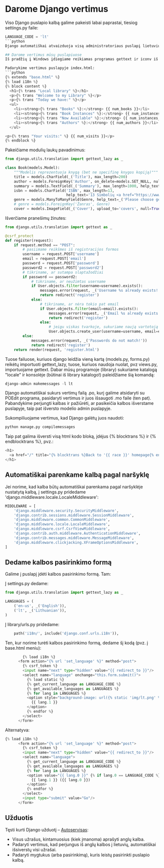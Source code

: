# Darome Django vertimus
Viso Django puslapio kalbą galime pakeisti labai paprastai, tiesiog settings.py faile:
```python
LANGUAGE_CODE = 'lt'
```python
Django automatiškai atvaizduoja visą administratoriaus puslapį lietuvių kalba. Tačiau taip neišverčiami mūsų sukurti laukai ir užrašai. Tai padarysime taip:

## Darome vertimus mūsų puslapiuose
Iš pradžių į Windows įdiegiame reikiamas programas gettext ir iconv iš čia: https://mlocati.github.io/articles/gettext-iconv-windows.html

Padarykime vertimus puslapyje index.html:
```python
{% extends "base.html" %}
{% load i18n %}
{% block content %}
  <h1>{% trans "Local library" %}</h1>
  <p>{% trans "Welcome to my Library" %}</p>
  <p>{% trans "Today we have:" %}</p>
  <ul>
    <li><strong>{% trans "Books" %}:</strong> {{ num_books }}</li>
    <li><strong>{% trans "Book Instances" %}:</strong> {{ num_instances }}</li>
    <li><strong>{% trans "Now Available" %}:</strong> {{ num_instances_available }}</li>
    <li><strong>{% trans "Authors" %}:</strong> {{ num_authors }}</li>
  </ul>

<p>{% trans "Your visits:" %} {{ num_visits }}</p>
{% endblock %}
```
Pakeičiame modulių laukų pavadinimus:
```python
from django.utils.translation import gettext_lazy as _

class Book(models.Model):
    """Modelis reprezentuoja knygą (bet ne specifinę knygos kopiją)"""
    title = models.CharField(_('Title'), max_length=200)
    author = models.ForeignKey('Author', on_delete=models.SET_NULL, null=True, related_name='books')
    summary = models.TextField(_('Summary'), max_length=1000, help_text=_('Shot book summary'))
    isbn = models.CharField('ISBN', max_length=13,
                            help_text='13 Simbolių <a href="https://www.isbn-international.org/content/what-isbn">ISBN kodas</a>')
    genre = models.ManyToManyField(Genre, help_text=_('Please choose genres'))
    # genre = models.ForeignKey('Žanras', Genre)
    cover = models.ImageField(_('Cover'), upload_to='covers', null=True)
```
Išverčiame pranešimų žinutes:
```python
from django.utils.translation import gettext as _

@csrf_protect
def register(request):
    if request.method == "POST":
        # pasiimame reikšmes iš registracijos formos
        username = request.POST['username']
        email = request.POST['email']
        password = request.POST['password']
        password2 = request.POST['password2']
        # tikriname, ar sutampa slaptažodžiai
        if password == password2:
            # tikriname, ar neužimtas username
            if User.objects.filter(username=username).exists():
                messages.error(request, _('Username %s already exists!') % username)
                return redirect('register')
            else:
                # tikriname, ar nėra tokio pat email
                if User.objects.filter(email=email).exists():
                    messages.error(request, _('Email %s already exists!') % email)
                    return redirect('register')
                else:
                    # jeigu viskas tvarkoje, sukuriame naują vartotoją
                    User.objects.create_user(username=username, email=email, password=password)
        else:
            messages.error(request, _('Passwords do not match!'))
            return redirect('register')
    return render(request, 'register.html')
```
Tuose failuose, kuriuos django leidžia vieną kartą (models.py, forms.py) reikėtų importuoti gettext_lazy, tuose, kuriuos naudoja nuolat, pvz views.py, importuojame gettext. Dabar mūsų programoje (library) sukuriame katalogą "locale" ir konsolėje (būtinai iš library katalogo!) paleidžiame šią komandą:
```python
django-admin makemessages -l lt
```
Django automatiškai sukurs vertimų failą .po, kurį galime atsidaryti su POEdit programa, pasidaryti vertimus ir juos išsaugoti .mo faile (ten pat). Pabandykime perjungti kalbas ir pažiūrėti, ar pasikeičia kalbos išverstame puslapyje, taip pat išversto modelio admin puslapyje.

Sukompiliuojame vertimus, kad Django galėtų juos naudoti:
```python
python manage.py compilemessages
```
Taip pat galima išversti visą html kodo bloką, įdėjus {% blocktrans %} ir {% endblocktrans %}, pvz.:
```python
<h1>
  <a href="/" title="{% blocktrans %}Back to '{{ race }}' homepage{% endblocktrans %}">{{ race }}</a>
</h1>
```
## Automatiškai parenkame kalbą pagal naršyklę
Jei norime, kad kalba būtų automatiškai parenkama pagal naršyklėje nustatytą kalbą, į settings.py pridedame 'django.middleware.locale.LocaleMiddleware':
```python
MIDDLEWARE = [
    'django.middleware.security.SecurityMiddleware',
    'django.contrib.sessions.middleware.SessionMiddleware',
    'django.middleware.common.CommonMiddleware',
    'django.middleware.locale.LocaleMiddleware',
    'django.middleware.csrf.CsrfViewMiddleware',
    'django.contrib.auth.middleware.AuthenticationMiddleware',
    'django.contrib.messages.middleware.MessageMiddleware',
    'django.middleware.clickjacking.XFrameOptionsMiddleware',
]
```
## Dedame kalbos pasirinkimo formą
Galime į puslapį įdėti kalbos pasirinkimo formą. Tam:

Į settings.py dedame:
```python
from django.utils.translation import gettext_lazy as _

LANGUAGES = (
    ('en-us', _('English')),
    ('lt', _('Lithuanian')),
)
```
Į library/urls.py pridedame:
```python
    path('i18n/', include('django.conf.urls.i18n')),
```
Ten, kur norime turėti kalbos pasirinkimo formą, dedame šį kodą (pvz. į base.html meniu):
```python
        {% load i18n %}
      <form action="{% url 'set_language' %}" method="post">
        {% csrf_token %}
        <input name="next" type="hidden" value="{{ redirect_to }}"/>
        <select name="language" onchange="this.form.submit()">
          {% load static %}
          {% get_current_language as LANGUAGE_CODE %}
          {% get_available_languages as LANGUAGES %}
          {% for lang in LANGUAGES %}
          <option style="background-image: url({% static 'img/lt.png' %});" value="{{ lang.0 }}" {% if lang.0 == LANGUAGE_CODE %} selected="selected" {% endif %}>
            {{ lang.1 }}
          </option>
          {% endfor %}
        </select>
      </form>
```
Alternatyva:
```python
{% load i18n %}
      <form action="{% url 'set_language' %}" method="post">
        {% csrf_token %}
        <input name="next" type="hidden" value="{{ redirect_to }}"/>
        <select name="language">
          {% get_current_language as LANGUAGE_CODE %}
          {% get_available_languages as LANGUAGES %}
          {% for lang in LANGUAGES %}
          <option value="{{ lang.0 }}" {% if lang.0 == LANGUAGE_CODE %} selected="selected" {% endif %}>
            {{ lang.1 }} ({{ lang.0 }})
          </option>
          {% endfor %}
        </select>
        <input type="submit" value="Go"/>
      </form>
```
## Užduotis
Tęsti kurti Django užduotį – [Autoservisas](https://github.com/StasysC/Python-2lvl/blob/master/Django/Autoservisas.md):

* Visus užrašus, kintamuosius (kiek įmanoma) aprašyti anglų kalba.
* Padaryti vertimus, kad perjungus iš anglų kalbos į lietuvių, automatiškai išsiverstų visi užrašai.
* Padaryti mygtukus (arba pasirinkimą), kuris leistų pasirinkti puslapio kalbą.
